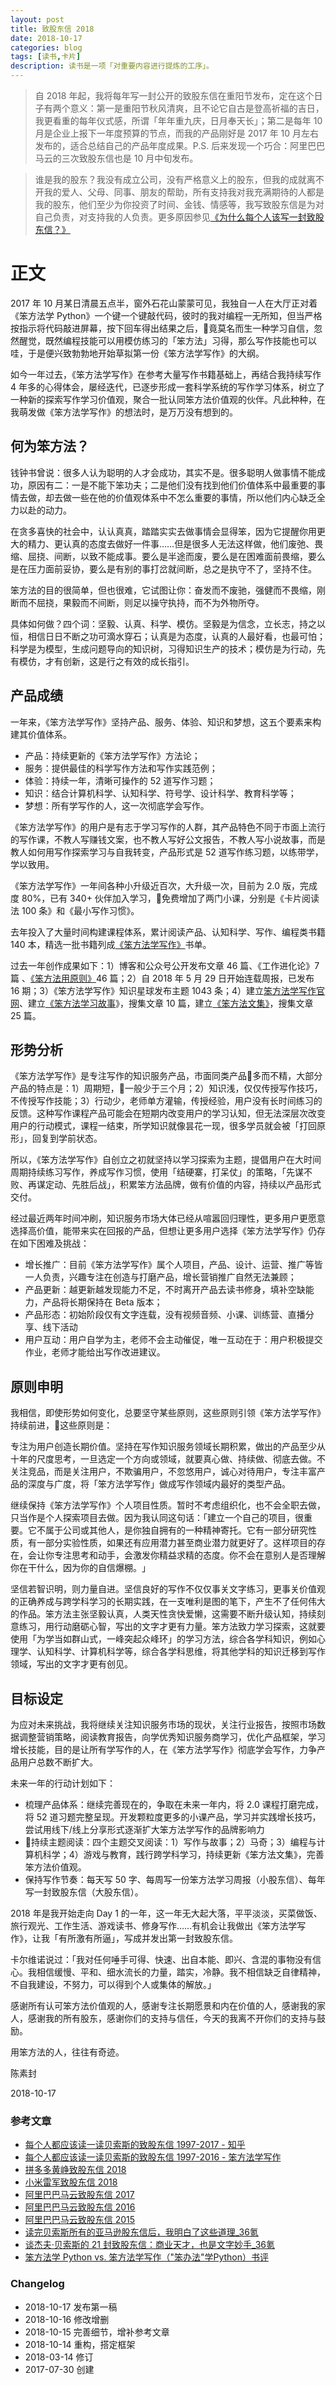```yaml
---
layout: post
title: 致股东信 2018　
date: 2018-10-17
categories: blog
tags: [读书,卡片]
description: 读书是一项「对重要内容进行提炼的工序」。
---
```



> 自 2018 年起，我将每年写一封公开的致股东信在重阳节发布，定在这个日子有两个意义：第一是重阳节秋风清爽，且不论它自古是登高祈福的吉日，我更看重的每年仪式感，所谓「年年重九庆，日月奉天长」；第二是每年 10 月是企业上报下一年度预算的节点，而我的产品刚好是 2017 年 10 月左右发布的，适合总结自己的产品年度成果。P.S. 后来发现一个巧合：阿里巴巴马云的三次致股东信也是 10 月中旬发布。

> 谁是我的股东？我没有成立公司，没有严格意义上的股东，但我的成就离不开我的爱人、父母、同事、朋友的帮助，所有支持我对我充满期待的人都是我的股东，他们至少为你投资了时间、金钱、情感等，我写致股东信是为对自己负责，对支持我的人负责。更多原因参见[《为什么每个人该写一封致股东信？》](http://www.cnfeat.com/blog/2017/07/12/LetterToShareholders/)

# 正文

2017 年 10 月某日清晨五点半，窗外石花山蒙蒙可见，我独自一人在大厅正对着《笨方法学 Python》一个键一个键敲代码，彼时的我对编程一无所知，但当严格按指示将代码敲进屏幕，按下回车得出结果之后，竟莫名而生一种学习自信，忽然醒觉，既然编程技能可以用模仿练习的「笨方法」习得，那么写作技能也可以哇，于是便兴致勃勃地开始草拟第一份《笨方法学写作》的大纲。

如今一年过去，《笨方法学写作》在参考大量写作书籍基础上，再结合我持续写作 4 年多的心得体会，屡经迭代，已逐步形成一套科学系统的写作学习体系，树立了一种新的探索写作学习价值观，聚合一批认同笨方法价值观的伙伴。凡此种种，在我萌发做《笨方法学写作》的想法时，是万万没有想到的。

## 何为笨方法？

钱钟书曾说：很多人认为聪明的人才会成功，其实不是。很多聪明人做事情不能成功，原因有二：一是不能下笨功夫；二是他们没有找到他们价值体系中最重要的事情去做，却去做一些在他的价值观体系中不怎么重要的事情，所以他们内心缺乏全力以赴的动力。

在贪多喜快的社会中，认认真真，踏踏实实去做事情会显得笨，因为它提醒你用更大的精力、更认真的态度去做好一件事……但是很多人无法这样做，他们废弛、畏缩、屈挠、间断，以致不能成事。要么是半途而废，要么是在困难面前畏缩，要么是在压力面前妥协，要么是有别的事打岔就间断，总之是执守不了，坚持不住。

笨方法的目的很简单，但也很难，它试图让你：奋发而不废驰，强健而不畏缩，刚断而不屈挠，果毅而不间断，则足以操守执持，而不为外物所夺。

具体如何做？四个词：坚毅、认真、科学、模仿。坚毅是为信念，立长志，持之以恒，相信日日不断之功可滴水穿石；认真是为态度，认真的人最好看，也最可怕；科学是为模型，生成问题导向的知识树，习得知识生产的技术；模仿是为行动，先有模仿，才有创新，这是行之有效的成长指引。

## 产品成绩

一年来，《笨方法学写作》坚持产品、服务、体验、知识和梦想，这五个要素来构建其价值体系。

- 产品：持续更新的《笨方法学写作》方法论；
- 服务：提供最佳的科学写作方法和写作实践范例；
- 体验：持续一年，清晰可操作的 52 道写作习题；
- 知识：结合计算机科学、认知科学、符号学、设计科学、教育科学等；
- 梦想：所有学写作的人，这一次彻底学会写作。

《笨方法学写作》的用户是有志于学习写作的人群，其产品特色不同于市面上流行的写作课，不教人写赚钱文案，也不教人写好公文报告，不教人写小说故事，而是教人如何用写作探索学习与自我转变，产品形式是 52 道写作练习题，以练带学，学以致用。

《笨方法学写作》一年间各种小升级近百次，大升级一次，目前为 2.0 版，完成度 80%，已有 340+ 伙伴加入学习，免费增加了两门小课，分别是《卡片阅读法 100 条》和《最小写作习惯》。

去年投入了大量时间构建课程体系，累计阅读产品、认知科学、写作、编程类书籍 140 本，精选一批书籍列成[《笨方法学写作》](https://book.douban.com/people/cnfeat/collect?start=0&sort=time&rating=all&filter=all&mode=list)书单。

过去一年创作成果如下：1）博客和公众号公开发布文章 46 篇、《工作进化论》7 篇 、[《笨方法用原则》](https://www.jianshu.com/nb/21067232)46 篇；2）自 2018 年 5 月 29 日开始连载周报，已发布 16 期；3）《笨方法学写作》知识星球发布主题 1043 条；4）建立[笨方法学写作官网](http://www.learnwritingthehardway.cn/)、建立[《笨方法学习故事](https://story.learnwritingthehardway.cn/)》，搜集文章 10 篇，建立[《笨方法文集》](https://book.learnthingsthehardway.com/)，搜集文章 25 篇。

## 形势分析

《笨方法学写作》是专注写作的知识服务产品，市面同类产品多而不精，大部分产品的特点是：1）周期短，一般少于三个月；2）知识浅，仅仅传授写作技巧，不传授写作技能；3）行动少，老师单方灌输，传授经验，用户没有长时间练习的反馈。这种写作课程产品可能会在短期内改变用户的学习认知，但无法深层次改变用户的行动模式，课程一结束，所学知识就像昙花一现，很多学员就会被「打回原形」，回复到学前状态。

所以，《笨方法学写作》自创立之初就坚持以学习探索为主题，提倡用户在大时间周期持续练习写作，养成写作习惯，使用「结硬寨，打呆仗」的策略，「先谋不败、再谋定动、先胜后战」，积累笨方法品牌，做有价值的内容，持续以产品形式交付。

经过最近两年时间冲刷，知识服务市场大体已经从喧嚣回归理性，更多用户更愿意选择高价值，能带来实在回报的产品，但想让更多用户选择《笨方法学写作》仍存在如下困难及挑战：

- 增长推广：目前《笨方法学写作》属个人项目，产品、设计、运营、推广等皆一人负责，兴趣专注在创造与打磨产品，增长营销推广自然无法兼顾；
- 产品更新：越更新越发现能力不足，不时离开产品去读书修身，填补空缺能力，产品将长期保持在 Beta 版本；
- 产品形态：初始阶段仅有文字连载，没有视频音频、小课、训练营、直播分享、线下活动
- 用户互动：用户自学为主，老师不会主动催促，唯一互动在于：用户积极提交作业，老师才能给出写作改进建议。

## 原则申明


我相信，即使形势如何变化，总要坚守某些原则，这些原则引领《笨方法学写作》持续前进，这些原则是：

专注为用户创造长期价值。坚持在写作知识服务领域长期积累，做出的产品至少从十年的尺度思考，一旦选定一个方向或领域，就要真心做、持续做、彻底去做。不关注竞品，而是关注用户，不欺骗用户，不忽悠用户，诚心对待用户，专注丰富产品的深度与广度，将「笨方法学写作」做成写作领域内最好的类型产品。

继续保持《笨方法学写作》个人项目性质。暂时不考虑组织化，也不会全职去做，只当作是个人探索项目去做。因为我认同这句话：「建立一个自己的项目，很重要。它不属于公司或其他人，是你独自拥有的一种精神寄托。它有一部分研究性质，有一部分实验性质，如果还有应用潜力甚至商业潜力就更好了。这样项目的存在，会让你专注思考和动手，会激发你精益求精的态度。你不会在意别人是否理解你在干什么，因为你的自信爆棚。​」

坚信若智识明，则力量自进。坚信良好的写作不仅仅事关文字练习，更事关价值观的正确养成与跨学科学习的长期实践，在一支唯利是图的笔下，产生不了任何伟大的作品。笨方法主张坚毅认真，人类天性贪快爱懒，这需要不断升级认知，持续刻意练习，用行动磨砺心智，写出的文字才更有力量。笨方法致力学习探索，这就要使用「为学当如群山式，一峰突起众峰环」的学习方法，综合各学科知识，例如心理学、认知科学、计算机科学等，综合各学科思维，将其他学科的知识迁移到写作领域，写出的文字才更有创见。

## 目标设定

为应对未来挑战，我将继续关注知识服务市场的现状，关注行业报告，按照市场数据调整营销策略，阅读教育报告，向学优秀知识服务商学习，优化产品框架，学习增长技能，目的是让所有学写作的人，在《笨方法学写作》彻底学会写作，力争产品用户总数不断扩大。

未来一年的行动计划如下：

- 梳理产品体系：继续完善现在的，争取在未来一年内，将 2.0 课程打磨完成，将 52 道习题完整呈现。开发颗粒度更多的小课产品，学习并实践增长技巧，尝试用线下/线上分享形式逐渐扩大笨方法学写作的品牌影响力
- 持续主题阅读：四个主题交叉阅读：1）写作与故事；2）马奇；3）编程与计算机科学；4）游戏与教育，践行跨学科学习，持续更新《笨方法文集》，完善笨方法价值观。
- 保持写作节奏：每天写 50 字、每周写一份笨方法学习周报（小股东信）、每年写一封致股东信（大股东信）。

2018 年是我开始走向 Day 1 的一年，这一年无大起大落，平平淡淡，买菜做饭、旅行观光、工作生活、游戏读书、修身写作……有机会让我做出《笨方法学写作》，让我「有所激有所逼」，写成并发出第一封致股东信。

卡尔维诺说过：「我对任何唾手可得、快速、出自本能、即兴、含混的事物没有信心。我相信缓慢、平和、细水流长的力量，踏实，冷静。我不相信缺乏自律精神，不自我建设，不努力，可以得到个人或集体的解放。」

感谢所有认可笨方法价值观的人，感谢专注长期愿景和内在价值的人，感谢我的家人，感谢我的所有股东，感谢你们的支持与信任，今天的我离不开你们的支持与鼓励。

用笨方法的人，往往有奇迹。

陈素封

2018-10-17

### 参考文章

- [每个人都应该读一读贝索斯的致股东信 1997-2017 - 知乎](https://zhuanlan.zhihu.com/p/27768612)
- [每个人都应该读一读贝索斯的致股东信 1997-2016 - 笨方法学写作](http://www.cnfeat.com/blog/2017/07/08/BezosLetters/)
- [拼多多黄峥致股东信 2018](https://wallstreetcn.com/articles/3349141)
- [小米雷军致股东信 2018](http://m.gelonghui.com/p/177412)
- [阿里巴巴马云致股东信 2017](https://www.huxiu.com/article/218316.html)
- [阿里巴巴马云致股东信 2016](https://www.alibabagroup.com/cn/ir/article?news=p161013)
- [阿里巴巴马云致股东信 2015](https://www.thepaper.cn/newsDetail_forward_1382939)
- [读完贝索斯所有的亚马逊股东信后，我明白了这些道理_36氪](https://36kr.com/p/5104726.html)
- [谈杰夫·贝索斯的 21 封致股东信：商业天才，也是文字妙手_36氪](https://36kr.com/p/5132300.html)
- [笨方法学 Python vs. 笨方法学写作（"笨办法"学Python）书评](https://book.douban.com/review/8875554/)

###  Changelog

- 2018-10-17 发布第一稿
- 2018-10-16 修改增删
- 2018-10-15 完善细节，增补参考文章
- 2018-10-14 重构，搭定框架
- 2018-03-14 修订
- 2017-07-30 创建 
